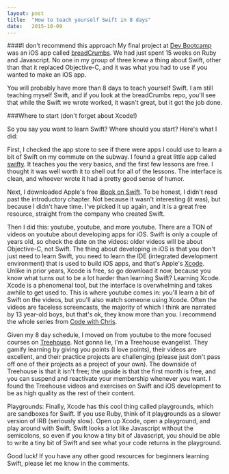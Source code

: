 ```yaml
---
layout: post
title:  "How to teach yourself Swift in 8 days"
date:   2015-10-09
---
```



####I don't recommend this approach
My final project at <a href="http://www.devbootcamp.com">Dev Bootcamp</a> was an iOS app called <a href ="https://github.com/Salt7900/breadcrumbs">breadCrumbs</a>. We had just spent 15 weeks on Ruby and Javascript. No one in my group of three knew a thing about Swift, other than that it replaced Objective-C, and it was what you had to use if you wanted to make an iOS app.

You will probably have more than 8 days to teach yourself Swift. I am still teaching myself Swift, and if you look at the breadCrumbs repo, you'll see that while the Swift we wrote worked, it wasn't great, but it got the job done.

###Where to start (don't forget about Xcode!)

So you say you want to learn Swift? Where should you start? Here's what I did:

First, I checked the app store to see if there were apps I could use to learn a bit of Swift on my commute on the subway. I found a great little app called <a href="http://swifty-app.com/">swifty</a>. It teaches you the very basics, and the first few lessons are free. I thought it was well worth it to shell out for all of the lessons. The interface is clean, and whoever wrote it had a pretty good sense of humor.

Next, I downloaded Apple's free <a href="https://itunes.apple.com/us/book/swift-programming-language/id881256329?mt=11">iBook on Swift</a>. To be honest, I didn't read past the introductory chapter. Not because it wasn't interesting (it was), but because I didn't have time. I've picked it up again, and it is a great free resource, straight from the company who created Swift.

Then I did this: youtube, youtube, and more youtube. There are a TON of videos on youtube about developing apps for iOS. Swift is only a couple of years old, so check the date on the videos: older videos will be about Objective-C, not Swift. The thing about developing in iOS is that you don't just need to learn Swift, you need to learn the IDE (integrated development environment) that is used to build iOS apps, and that's Apple's <a href = "https://developer.apple.com/xcode/">Xcode</a>. Unlike in prior years, Xcode is free, so go download it now, because you know what turns out to be a lot harder than learning Swift? Learning Xcode. Xcode is a phenomenal tool, but the interface is overwhelming and takes awhile to get used to. This is where youtube comes in: you'll learn a bit of Swift on the videos, but you'll also watch someone using Xcode. Often the videos are faceless screencasts, the majority of which I think are narrated by 13 year-old boys, but that's ok, they know more than you. I recommend the whole series from <a href="http://codewithchris.com/">Code with Chris</a>.

Given my 8 day schedule, I moved on from youtube to the more focused courses on <a href="https://teamtreehouse.com/">Treehouse</a>. Not gonna lie, I'm a Treehouse evangelist. They gamify learning by giving you points (I love points), their videos are excellent, and their practice projects are challenging (please just don't pass off one of their projects as a project of your own). The downside of Treehouse is that it isn't free; the upside is that the first month is free, and you can suspend and reactivate your membership whenever you want. I found the Treehouse videos and exercises on Swift and iOS development to be as high quality as the rest of their content.

Playgrounds: Finally, Xcode has this cool thing called playgrounds, which are sandboxes for Swift. If you use Ruby, think of it playgrounds as a slower version of IRB (seriously slow). Open up Xcode, open a playground, and play around with Swift. Swift looks a lot like Javascript without the semicolons, so even if you know a tiny bit of Javascript, you should be able to write a tiny bit of Swift and see what your code returns in the playground.

Good luck! If you have any other good resources for beginners learning Swift, please let me know in the comments.
